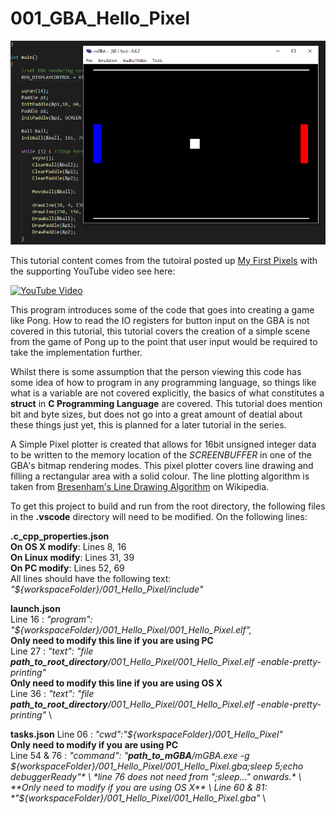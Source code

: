 # 001_GBA_Hello_Pixel

![Look It Works](./images/screenshot.PNG)

This tutorial content comes from the tutoiral posted up [My First Pixels](https://jamiedstewart.github.io/gba%20dev/2019/02/16/GBA-Dev-My-First-Pixels.html) with the supporting YouTube video see here:

[![YouTube Video](https://img.youtube.com/vi/Rj0lf46iljc/0.jpg)](https://www.youtube.com/embed/Rj0lf46iljc)

This program introduces some of the code that goes into creating a game like Pong. How to read the IO registers for button input on the GBA is not covered in this tutorial, this tutorial covers the creation of a simple scene from the game of Pong up to the point that user input would be required to take the implementation further.

Whilst there is some assumption that the person viewing this code has some idea of how to program in any programming language, so things like what is a variable are not covered explicitly, the basics of what constitutes a **struct** in **C Programming Language** are covered. This tutorial does mention bit and byte sizes, but does not go into a great amount of deatial about these things just yet, this is planned for a later tutorial in the series.

A Simple Pixel plotter is created that allows for 16bit unsigned integer data to be written to the memory location of the *SCREENBUFFER* in one of the GBA's bitmap rendering modes. This pixel plotter covers line drawing and filling a rectangular area with a solid colour. The line plotting algorithm is taken from [Bresenham's Line Drawing Algorithm](https://en.wikipedia.org/wiki/Bresenham%27s_line_algorithm) on Wikipedia. 

To get this project to build and run from the root directory, the following files in the **.vscode** directory will need to be modified. On the following lines:

**.c_cpp_properties.json**\
**On OS X modify**: Lines 8, 16\
**On Linux modify**: Lines 31, 39\
**On PC modify**: Lines 52, 69\
All lines should have the following text:  *"${workspaceFolder}/001_Hello_Pixel/include"*  

**launch.json**  
Line 16 : *"program": "${workspaceFolder}/001_Hello_Pixel/001_Hello_Pixel.elf",* \
**Only need to modify this line if you are using PC** \
Line 27 : *"text": "file **path_to_root_directory**/001_Hello_Pixel/001_Hello_Pixel.elf -enable-pretty-printing"* \
**Only need to modify this line if you are using OS X** \
Line 36 : *"text": "file **path_to_root_directory**/001_Hello_Pixel/001_Hello_Pixel.elf -enable-pretty-printing"* \

**tasks.json**
Line 06 : *"cwd":"${workspaceFolder}/001_Hello_Pixel"* \
 **Only need to modify if you are using PC** \
Line 54 & 76 : *"command": "**path_to_mGBA**/mGBA.exe -g ${workspaceFolder}/001_Hello_Pixel/001_Hello_Pixel.gba;sleep 5;echo debuggerReady"* \ 
*line 76 does not need from ";sleep..." onwards.* \
**Only need to modify if you are using OS X** \
Line 60 & 81: *"${workspaceFolder}/001_Hello_Pixel/001_Hello_Pixel.gba"* \
